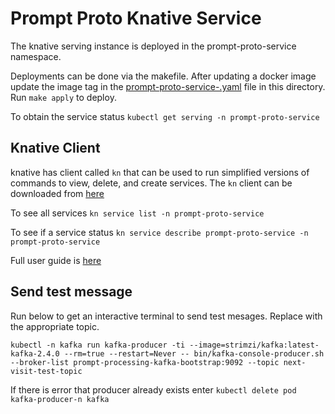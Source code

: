 # Prompt Proto Knative Service

The knative serving instance is deployed in the prompt-proto-service namespace.

Deployments can be done via the makefile.  After updating a docker image update the image tag in the [prompt-proto-service-.yaml](prompt-proto-service.yaml) file in this directory.  Run `make apply` to deploy.  

To obtain the service status `kubectl get serving -n prompt-proto-service`

## Knative Client

knative has client called `kn` that can be used to run simplified versions of commands to view, delete, and create services.  The `kn` client can be downloaded from [here](https://github.com/knative/client)

To see all services `kn service list -n prompt-proto-service`

To see if a service status `kn service describe prompt-proto-service -n prompt-proto-service`

Full user guide is [here](https://github.com/knative/client/blob/main/docs/README.md)

## Send test message

Run below to get an interactive terminal to send test mesages.  Replace with the appropriate topic.

```
kubectl -n kafka run kafka-producer -ti --image=strimzi/kafka:latest-kafka-2.4.0 --rm=true --restart=Never -- bin/kafka-console-producer.sh --broker-list prompt-processing-kafka-bootstrap:9092 --topic next-visit-test-topic
```

If there is error that producer already exists enter `kubectl delete pod kafka-producer-n kafka`
